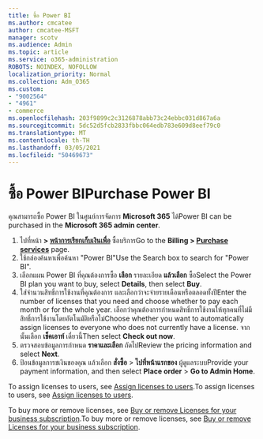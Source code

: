 ```yaml
---
title: ซื้อ Power BI
ms.author: cmcatee
author: cmcatee-MSFT
manager: scotv
ms.audience: Admin
ms.topic: article
ms.service: o365-administration
ROBOTS: NOINDEX, NOFOLLOW
localization_priority: Normal
ms.collection: Adm_O365
ms.custom:
- "9002564"
- "4961"
- commerce
ms.openlocfilehash: 203f9899c2c3126878abb73c24ebbc031d867a6a
ms.sourcegitcommit: 5dc52d5fcb2833fbbc064edb783e609d8eef79c0
ms.translationtype: MT
ms.contentlocale: th-TH
ms.lasthandoff: 03/05/2021
ms.locfileid: "50469673"
---
```

# <a name="purchase-power-bi"></a><span data-ttu-id="b6f01-102">ซื้อ Power BI</span><span class="sxs-lookup"><span data-stu-id="b6f01-102">Purchase Power BI</span></span>

<span data-ttu-id="b6f01-103">คุณสามารถซื้อ Power BI ในศูนย์การจัดการ **Microsoft 365** ได้</span><span class="sxs-lookup"><span data-stu-id="b6f01-103">Power BI can be purchased in the **Microsoft 365 admin center**.</span></span>

1. <span data-ttu-id="b6f01-104">ไปที่หน้า **> [หน้าการเรียกเก็บเงินเพื่อ](https://go.microsoft.com/fwlink/p/?linkid=868433)** ซื้อบริการ</span><span class="sxs-lookup"><span data-stu-id="b6f01-104">Go to the **Billing > [Purchase services](https://go.microsoft.com/fwlink/p/?linkid=868433)** page.</span></span>
2. <span data-ttu-id="b6f01-105">ใช้กล่องค้นหาเพื่อค้นหา "Power BI"</span><span class="sxs-lookup"><span data-stu-id="b6f01-105">Use the Search box to search for "Power BI".</span></span>
3. <span data-ttu-id="b6f01-106">เลือกแผน Power BI ที่คุณต้องการซื้อ **เลือก** รายละเอียด **แล้วเลือก** ซื้อ</span><span class="sxs-lookup"><span data-stu-id="b6f01-106">Select the Power BI plan you want to buy, select **Details**, then select **Buy**.</span></span>
4. <span data-ttu-id="b6f01-107">ใส่จํานวนสิทธิ์การใช้งานที่คุณต้องการ และเลือกว่าจะจ่ายรายเดือนหรือตลอดทั้งปี</span><span class="sxs-lookup"><span data-stu-id="b6f01-107">Enter the number of licenses that you need and choose whether to pay each month or for the whole year.</span></span> <span data-ttu-id="b6f01-108">เลือกว่าคุณต้องการกําหนดสิทธิ์การใช้งานให้ทุกคนที่ไม่มีสิทธิ์การใช้งานโดยอัตโนมัติหรือไม่</span><span class="sxs-lookup"><span data-stu-id="b6f01-108">Choose whether you want to automatically assign licenses to everyone who does not currently have a license.</span></span> <span data-ttu-id="b6f01-109">จากนั้นเลือก **เช็คเอาท์** เดี๋ยวนี้</span><span class="sxs-lookup"><span data-stu-id="b6f01-109">Then select **Check out now**.</span></span>
5. <span data-ttu-id="b6f01-110">ตรวจสอบข้อมูลการกําหนด **ราคาและเลือก** ถัดไป</span><span class="sxs-lookup"><span data-stu-id="b6f01-110">Review the pricing information and select **Next**.</span></span>
6. <span data-ttu-id="b6f01-111">ป้อนข้อมูลการชเงินของคุณ แล้วเลือก **สั่งซื้อ**  >  **ไปที่หน้าแรกของ** ผู้ดูแลระบบ</span><span class="sxs-lookup"><span data-stu-id="b6f01-111">Provide your payment information, and then select **Place order** > **Go to Admin Home**.</span></span>

<span data-ttu-id="b6f01-112">To assign licenses to users, see [Assign licenses to users](https://docs.microsoft.com/microsoft-365/admin/manage/assign-licenses-to-users).</span><span class="sxs-lookup"><span data-stu-id="b6f01-112">To assign licenses to users, see [Assign licenses to users](https://docs.microsoft.com/microsoft-365/admin/manage/assign-licenses-to-users).</span></span>

<span data-ttu-id="b6f01-113">To buy more or remove licenses, see [Buy or remove Licenses for your business subscription](https://docs.microsoft.com/microsoft-365/commerce/licenses/buy-licenses).</span><span class="sxs-lookup"><span data-stu-id="b6f01-113">To buy more or remove licenses, see [Buy or remove Licenses for your business subscription](https://docs.microsoft.com/microsoft-365/commerce/licenses/buy-licenses).</span></span>